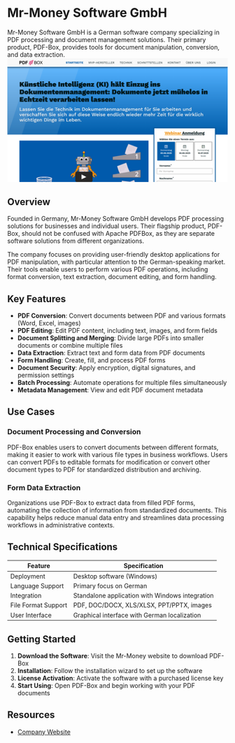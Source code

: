 
# Mr-Money Software GmbH

Mr-Money Software GmbH is a German software company specializing in PDF processing and document management solutions. Their primary product, PDF-Box, provides tools for document manipulation, conversion, and data extraction.
![Mr-Money Software GmbH](./assets/mr-money-software-gmbh.png)

## Overview

Founded in Germany, Mr-Money Software GmbH develops PDF processing solutions for businesses and individual users. Their flagship product, PDF-Box, should not be confused with Apache PDFBox, as they are separate software solutions from different organizations.

The company focuses on providing user-friendly desktop applications for PDF manipulation, with particular attention to the German-speaking market. Their tools enable users to perform various PDF operations, including format conversion, text extraction, document editing, and form handling.

## Key Features

- **PDF Conversion**: Convert documents between PDF and various formats (Word, Excel, images)
- **PDF Editing**: Edit PDF content, including text, images, and form fields
- **Document Splitting and Merging**: Divide large PDFs into smaller documents or combine multiple files
- **Data Extraction**: Extract text and form data from PDF documents
- **Form Handling**: Create, fill, and process PDF forms
- **Document Security**: Apply encryption, digital signatures, and permission settings
- **Batch Processing**: Automate operations for multiple files simultaneously
- **Metadata Management**: View and edit PDF document metadata

## Use Cases

### Document Processing and Conversion

PDF-Box enables users to convert documents between different formats, making it easier to work with various file types in business workflows. Users can convert PDFs to editable formats for modification or convert other document types to PDF for standardized distribution and archiving.

### Form Data Extraction

Organizations use PDF-Box to extract data from filled PDF forms, automating the collection of information from standardized documents. This capability helps reduce manual data entry and streamlines data processing workflows in administrative contexts.

## Technical Specifications

| Feature | Specification |
|---------|---------------|
| Deployment | Desktop software (Windows) |
| Language Support | Primary focus on German |
| Integration | Standalone application with Windows integration |
| File Format Support | PDF, DOC/DOCX, XLS/XLSX, PPT/PPTX, images |
| User Interface | Graphical interface with German localization |

## Getting Started

1. **Download the Software**: Visit the Mr-Money website to download PDF-Box
2. **Installation**: Follow the installation wizard to set up the software
3. **License Activation**: Activate the software with a purchased license key
4. **Start Using**: Open PDF-Box and begin working with your PDF documents

## Resources

- [Company Website](https://www.pdf-box.de/)
